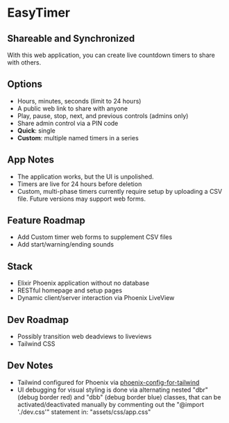 # EasyTimer

## Shareable and Synchronized

With this web application, you can create live countdown timers to share with others.

## Options

- Hours, minutes, seconds (limit to 24 hours)
- A public web link to share with anyone
- Play, pause, stop, next, and previous controls (admins only)
- Share admin control via a PIN code
- **Quick**: single
- **Custom**: multiple named timers in a series

## App Notes

- The application works, but the UI is unpolished.
- Timers are live for 24 hours before deletion
- Custom, multi-phase timers currently require setup by uploading a CSV file. Future versions may support web forms.

## Feature Roadmap

- Add Custom timer web forms to supplement CSV files
- Add start/warning/ending sounds

## Stack

- Elixir Phoenix application without no database
- RESTful homepage and setup pages
- Dynamic client/server interaction via Phoenix LiveView

## Dev Roadmap

- Possibly transition web deadviews to liveviews
- Tailwind CSS

## Dev Notes

- Tailwind configured for Phoenix via [phoenix-config-for-tailwind](https://github.com/jfreeze/phoenix-config-for-tailwind)
- UI debugging for visual styling is done via alternating nested "dbr" (debug border red) and "dbb" (debug border blue) classes, that can be activated/deactivated manually by commenting out the "@import './dev.css'" statement in: "assets/css/app.css"
